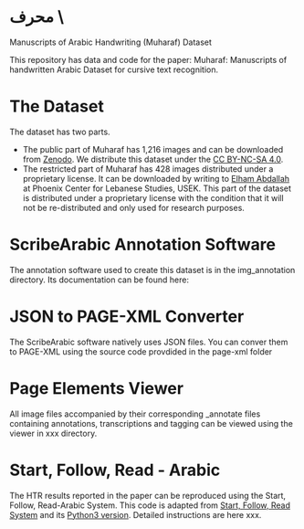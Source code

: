 # محرف \
Manuscripts of Arabic Handwriting (Muharaf) Dataset 

This repository has data and code for the paper: Muharaf: Manuscripts of handwritten Arabic Dataset
for cursive text recognition. 

# The Dataset
The dataset has two parts. 
- The public part of Muharaf has 1,216 images and can be downloaded from [Zenodo](https://zenodo.org/records/11492215). We distribute this dataset under the [CC BY-NC-SA 4.0](https://creativecommons.org/licenses/by-nc-sa/4.0/).
- The restricted part of Muharaf has 428 images distributed under a proprietary license. It can be downloaded by writing to [Elham Abdallah](elhamabdallah@usek.edu.lb) at Phoenix Center for Lebanese Studies, USEK. This part of the dataset is distributed under a proprietary license with the condition that it will not be re-distributed and only used for research purposes. 

# ScribeArabic Annotation Software
The annotation software used to create this dataset is in the img_annotation directory. Its documentation can be found here:

# JSON to PAGE-XML Converter
The ScribeArabic software natively uses JSON files. You can conver them to PAGE-XML using the source code provdided in the page-xml folder

# Page Elements Viewer
All image files accompanied by their corresponding _annotate files containing annotations, transcriptions and tagging can be viewed using the viewer in xxx directory. 

# Start, Follow, Read - Arabic
The HTR results reported in the paper can be reproduced using the Start, Follow, Read-Arabic System. This code is adapted from [Start, Follow, Read System](https://github.com/cwig/start_follow_read) and its [Python3 version](https://github.com/sharmaannapurna/start_follow_read_py3). Detailed instructions are here xxx.

